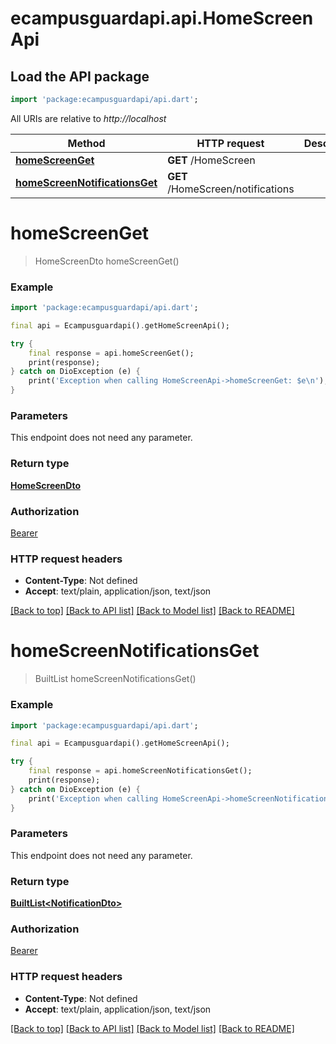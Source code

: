 # ecampusguardapi.api.HomeScreenApi

## Load the API package
```dart
import 'package:ecampusguardapi/api.dart';
```

All URIs are relative to *http://localhost*

Method | HTTP request | Description
------------- | ------------- | -------------
[**homeScreenGet**](HomeScreenApi.md#homescreenget) | **GET** /HomeScreen | 
[**homeScreenNotificationsGet**](HomeScreenApi.md#homescreennotificationsget) | **GET** /HomeScreen/notifications | 


# **homeScreenGet**
> HomeScreenDto homeScreenGet()



### Example
```dart
import 'package:ecampusguardapi/api.dart';

final api = Ecampusguardapi().getHomeScreenApi();

try {
    final response = api.homeScreenGet();
    print(response);
} catch on DioException (e) {
    print('Exception when calling HomeScreenApi->homeScreenGet: $e\n');
}
```

### Parameters
This endpoint does not need any parameter.

### Return type

[**HomeScreenDto**](HomeScreenDto.md)

### Authorization

[Bearer](../README.md#Bearer)

### HTTP request headers

 - **Content-Type**: Not defined
 - **Accept**: text/plain, application/json, text/json

[[Back to top]](#) [[Back to API list]](../README.md#documentation-for-api-endpoints) [[Back to Model list]](../README.md#documentation-for-models) [[Back to README]](../README.md)

# **homeScreenNotificationsGet**
> BuiltList<NotificationDto> homeScreenNotificationsGet()



### Example
```dart
import 'package:ecampusguardapi/api.dart';

final api = Ecampusguardapi().getHomeScreenApi();

try {
    final response = api.homeScreenNotificationsGet();
    print(response);
} catch on DioException (e) {
    print('Exception when calling HomeScreenApi->homeScreenNotificationsGet: $e\n');
}
```

### Parameters
This endpoint does not need any parameter.

### Return type

[**BuiltList&lt;NotificationDto&gt;**](NotificationDto.md)

### Authorization

[Bearer](../README.md#Bearer)

### HTTP request headers

 - **Content-Type**: Not defined
 - **Accept**: text/plain, application/json, text/json

[[Back to top]](#) [[Back to API list]](../README.md#documentation-for-api-endpoints) [[Back to Model list]](../README.md#documentation-for-models) [[Back to README]](../README.md)

